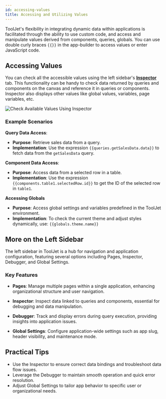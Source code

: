 ```yaml
---
id: accessing-values
title: Accessing and Utilizing Values
---
```


ToolJet's flexibility in integrating dynamic data within applications is facilitated through the ability to use custom code, and access and manipulate values derived from components, queries, globals. You can use double curly braces `{{}}` in the app-builder to access values or enter JavaScript code.

## Accessing Values

You can check all the accessible values using the left sidebar's **[Inspector](/docs/how-to/use-inspector/)** tab. This functionality can be handy to check data returned by queries and components on the canvas and reference it in queries or components. Inspector also displays other values like global values, variables, page variables, etc. 

![Check Available Values Using Inspector](/img/tooljet-concepts/writing-custom-code/inspector.png)

### Example Scenarios

**Query Data Access**:
- **Purpose**: Retrieve sales data from a query.
- **Implementation**: Use the expression `{{queries.getSalesData.data}}` to fetch data from the `getSalesData` query.

**Component Data Access**:
- **Purpose**: Access data from a selected row in a table.
- **Implementation**: Use the expression `{{components.table1.selectedRow.id}}` to get the ID of the selected row in `table1`.

**Accessing Globals**
- **Purpose**: Access global settings and variables predefined in the ToolJet environment.
- **Implementation**: To check the current theme and adjust styles dynamically, use:
`{{globals.theme.name}}`

## More on the Left Sidebar

The left sidebar in ToolJet is a hub for navigation and application configuration, featuring several options including Pages, Inspector, Debugger, and Global Settings.

### Key Features

- **Pages**: Manage multiple pages within a single application, enhancing organizational structure and user navigation.
  
- **Inspector**: Inspect data linked to queries and components, essential for debugging and data manipulation.

- **Debugger**: Track and display errors during query execution, providing insights into application issues.

- **Global Settings**: Configure application-wide settings such as app slug, header visibility, and maintenance mode.

## Practical Tips

- Use the Inspector to ensure correct data bindings and troubleshoot data flow issues.
- Leverage the Debugger to maintain smooth operation and quick error resolution.
- Adjust Global Settings to tailor app behavior to specific user or organizational needs.

